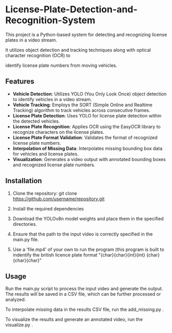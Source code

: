 # License-Plate-Detection-and-Recognition-System
This project is a Python-based system for detecting and recognizing license plates in a video stream.

It utilizes object detection and tracking techniques along with optical character recognition (OCR) to

identify license plate numbers from moving vehicles.
## Features
- __Vehicle Detection__: Utilizes YOLO (You Only Look Once) object detection to identify vehicles in a video stream.
- __Vehicle Tracking__: Employs the SORT (Simple Online and Realtime Tracking) algorithm to track vehicles across consecutive frames.
- __License Plate Detection__: Uses YOLO for license plate detection within the detected vehicles.
- __License Plate Recognition__: Applies OCR using the EasyOCR library to recognize characters on the license plates.
- __License Plate Format Validation__: Validates the format of recognized license plate numbers.
- __Interpolation of Missing Data__: Interpolates missing bounding box data for vehicles and license plates.
- __Visualization__: Generates a video output with annotated bounding boxes and recognized license plate numbers.

## Installation
1. Clone the repository: git clone https://github.com/username/repository.git

2. Install the required dependencies

3. Download the YOLOv8n model weights and place them in the specified directories.

4. Ensure that the path to the input video is correctly specified in the main.py file.

5. Use a 'file.mp4' of your own to run the program (this program is built to indentify the british licence plate format "{char}{char}{int}{int} {char}{char}{char}" 

## Usage
Run the main.py script to process the input video and generate the output. The results will be saved in a CSV file, which can be further processed or analyzed.

To interpolate missing data in the results CSV file, run the add_missing.py .

To visualize the results and generate an annotated video, run the visualize.py .



